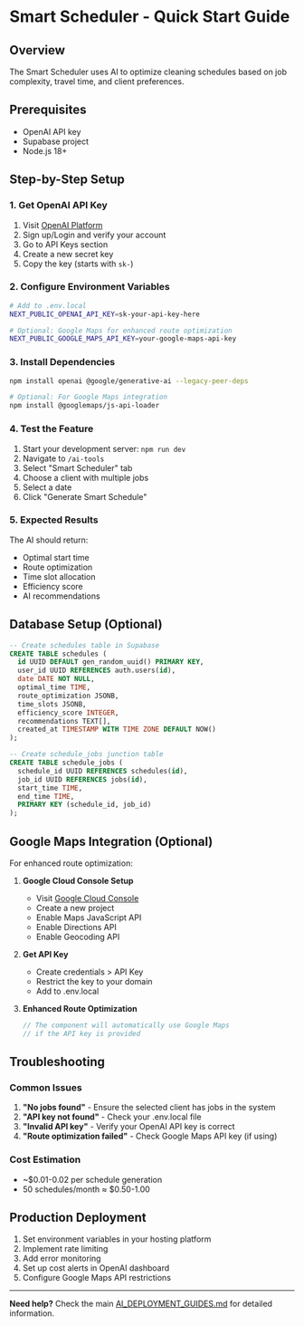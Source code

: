 # Smart Scheduler - Quick Start Guide

## Overview
The Smart Scheduler uses AI to optimize cleaning schedules based on job complexity, travel time, and client preferences.

## Prerequisites
- OpenAI API key
- Supabase project
- Node.js 18+

## Step-by-Step Setup

### 1. Get OpenAI API Key
1. Visit [OpenAI Platform](https://platform.openai.com/)
2. Sign up/Login and verify your account
3. Go to API Keys section
4. Create a new secret key
5. Copy the key (starts with `sk-`)

### 2. Configure Environment Variables
```bash
# Add to .env.local
NEXT_PUBLIC_OPENAI_API_KEY=sk-your-api-key-here

# Optional: Google Maps for enhanced route optimization
NEXT_PUBLIC_GOOGLE_MAPS_API_KEY=your-google-maps-api-key
```

### 3. Install Dependencies
```bash
npm install openai @google/generative-ai --legacy-peer-deps

# Optional: For Google Maps integration
npm install @googlemaps/js-api-loader
```

### 4. Test the Feature
1. Start your development server: `npm run dev`
2. Navigate to `/ai-tools`
3. Select "Smart Scheduler" tab
4. Choose a client with multiple jobs
5. Select a date
6. Click "Generate Smart Schedule"

### 5. Expected Results
The AI should return:
- Optimal start time
- Route optimization
- Time slot allocation
- Efficiency score
- AI recommendations

## Database Setup (Optional)

```sql
-- Create schedules table in Supabase
CREATE TABLE schedules (
  id UUID DEFAULT gen_random_uuid() PRIMARY KEY,
  user_id UUID REFERENCES auth.users(id),
  date DATE NOT NULL,
  optimal_time TIME,
  route_optimization JSONB,
  time_slots JSONB,
  efficiency_score INTEGER,
  recommendations TEXT[],
  created_at TIMESTAMP WITH TIME ZONE DEFAULT NOW()
);

-- Create schedule_jobs junction table
CREATE TABLE schedule_jobs (
  schedule_id UUID REFERENCES schedules(id),
  job_id UUID REFERENCES jobs(id),
  start_time TIME,
  end_time TIME,
  PRIMARY KEY (schedule_id, job_id)
);
```

## Google Maps Integration (Optional)

For enhanced route optimization:

1. **Google Cloud Console Setup**
   - Visit [Google Cloud Console](https://console.cloud.google.com/)
   - Create a new project
   - Enable Maps JavaScript API
   - Enable Directions API
   - Enable Geocoding API

2. **Get API Key**
   - Create credentials > API Key
   - Restrict the key to your domain
   - Add to .env.local

3. **Enhanced Route Optimization**
   ```typescript
   // The component will automatically use Google Maps
   // if the API key is provided
   ```

## Troubleshooting

### Common Issues
1. **"No jobs found"** - Ensure the selected client has jobs in the system
2. **"API key not found"** - Check your .env.local file
3. **"Invalid API key"** - Verify your OpenAI API key is correct
4. **"Route optimization failed"** - Check Google Maps API key (if using)

### Cost Estimation
- ~$0.01-0.02 per schedule generation
- 50 schedules/month ≈ $0.50-1.00

## Production Deployment
1. Set environment variables in your hosting platform
2. Implement rate limiting
3. Add error monitoring
4. Set up cost alerts in OpenAI dashboard
5. Configure Google Maps API restrictions

---

**Need help?** Check the main [AI_DEPLOYMENT_GUIDES.md](./AI_DEPLOYMENT_GUIDES.md) for detailed information. 
